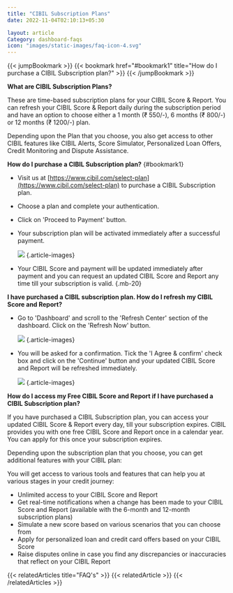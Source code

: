 ```yaml
---
title: "CIBIL Subscription Plans"
date: 2022-11-04T02:10:13+05:30

layout: article
Category: dashboard-faqs
icon: "images/static-images/faq-icon-4.svg"
---
```


{{< jumpBookmark >}}
  {{< bookmark href="#bookmark1" title="How do I purchase a CIBIL Subscription plan?" >}}
{{< /jumpBookmark >}}

**What are CIBIL Subscription Plans?**

These are time-based subscription plans for your CIBIL Score & Report. You can refresh your CIBIL Score & Report daily during the subscription period and have an option to choose either a 1 month (₹ 550/-), 6 months (₹ 800/-) or 12 months (₹ 1200/-) plan.

Depending upon the Plan that you choose, you also get access to other CIBIL features like CIBIL Alerts, Score Simulator, Personalized Loan Offers, Credit Monitoring and Dispute Assistance.

**How do I purchase a CIBIL Subscription plan?**
{#bookmark1}

* Visit us at [https://www.cibil.com/select-plan](https://www.cibil.com/select-plan) to purchase a CIBIL Subscription plan.
* Choose a plan and complete your authentication.
* Click on 'Proceed to Payment' button.
* Your subscription plan will be activated immediately after a successful payment.

    ![](../../../../images/article-images/image10.png)
    {.article-images}

* Your CIBIL Score and payment will be updated immediately after payment and you can request an updated CIBIL Score and Report any time till your subscription is valid.
{.mb-20}

**I have purchased a CIBIL subscription plan. How do I refresh my CIBIL Score and Report?**

* Go to 'Dashboard' and scroll to the 'Refresh Center' section of the dashboard. Click on the 'Refresh Now' button.

    ![](../../../../images/article-images/image11.png)
    {.article-images}

* You will be asked for a confirmation. Tick the 'I Agree & confirm' check box and click on the 'Continue' button and your updated CIBIL Score and Report will be refreshed immediately.

    ![](../../../../images/article-images/image12.png)
    {.article-images}

**How do I access my Free CIBIL Score and Report if I have purchased a CIBIL Subscription plan?**

If you have purchased a CIBIL Subscription plan, you can access your updated CIBIL Score & Report every day, till your subscription expires. CIBIL provides you with one free CIBIL Score and Report once in a calendar year. You can apply for this once your subscription expires.

Depending upon the subscription plan that you choose, you can get additional features with your CIBIL plan:

You will get access to various tools and features that can help you at various stages in your credit journey:

* Unlimited access to your CIBIL Score and Report
* Get real-time notifications when a change has been made to your CIBIL Score and Report (available with the 6-month and 12-month subscription plans)
* Simulate a new score based on various scenarios that you can choose from
* Apply for personalized loan and credit card offers based on your CIBIL Score
* Raise disputes online in case you find any discrepancies or inaccuracies that reflect on your CIBIL Report



{{< relatedArticles title="FAQ's" >}}
  {{< relatedArticle >}}
{{< /relatedArticles >}}